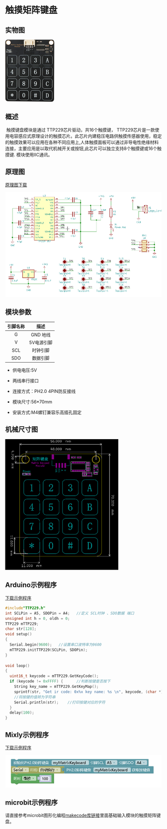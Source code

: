 # 触摸矩阵键盘

## 实物图
<img src="matrix_keyboard_module/matrix_keyboard_module.png" alt="实物图" style="zoom: 50%;" />

## 概述

​		触摸键盘模块是通过 TTP229芯片驱动，共16个触摸键， TTP229芯片是一款使用电容感应式原理设计的触摸芯片。此芯片内建稳压电路供触摸传感器使用，稳定的触摸效果可以应用在各种不同应用上,人体触摸面板可以通过非导电性绝缘材料连接，主要应用是以取代机械开关或按钮,此芯片可以独立支持8个触摸键或16个触摸键. 模块使用IIC通讯。

## 原理图

 [原理图下载](matrix_keyboard_module/matrix_keyboard_module_schematic.pdf) 

<img src="matrix_keyboard_module/matrix_keyboard_module_schematic.png" alt="原理图" style="zoom:67%;" />

## 模块参数

| 引脚名称 |    描述    |
| :------: | :--------: |
|    G     |  GND 地线  |
|    V     | 5V电源引脚 |
|   SCL    |  时钟引脚  |
|   SDO    |  数据引脚  |

- 供电电压:5V

- 两线串行接口

- 连接方式：PH2.0 4PIN防反接线

- 模块尺寸:56*70mm

- 安装方式:M4螺钉兼容乐高插孔固定


## 机械尺寸图

<img src="matrix_keyboard_module/matrix_keyboard_module_assembly.png" alt="机械尺寸图" style="zoom:67%;" />

## Arduino示例程序

[下载示例程序](matrix_keyboard_module/matrix_keyboard_module.zip)

```c
#include"TTP229.h"
int SCLPin = A5, SDOPin = A4;   //定义 SCL时钟 、SDO数据 端口
unsigned int h = 0, oldh = 0;
TTP229 mTTP229;
char str[128];
void setup()
{
  Serial.begin(9600);   //设置串口波特率为9600
  mTTP229.initTTP229(SCLPin, SDOPin);
}

void loop()
{
  uint16_t keycode = mTTP229.GetKeyCode();
  if (keycode != 0xFFFF) {      //判断按键是否按下
    String key_name = mTTP229.GetKeyMap();
    sprintf(str, "Get ir code: 0x%x key name: %s \n", keycode, (char *)key_name.c_str()); 
    //将按键的值转为字符串
    Serial.println(str);    //打印按键对应的字符
  }
  delay(100);
}
```
## Mixly示例程序

[下载示例程序](matrix_keyboard_module/matrix_keyboard_Mixly_demo.zip)

<img src="matrix_keyboard_module/Mixly_demo.png" alt="Mixly示例程序" style="zoom: 80%;" />

## microbit示例程序

请直接参考microbit图形化编程[makecode库链接](https://github.com/emakefun/pxt-sensorbit)里面基础输入模块的触摸矩阵键盘。

